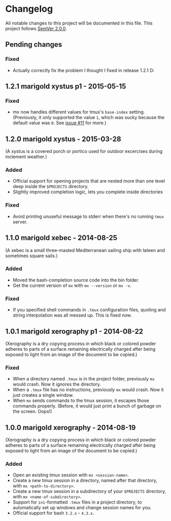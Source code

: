 # Changelog
All notable changes to this project will be documented in this file.
This project follows [SemVer 2.0.0](http://www.semver.org).

## Pending changes

### Fixed
- Actually correctly fix the problem I thought I fixed in release 1.2.1 D:

## 1.2.1 marigold xystus p1 - 2015-05-15

### Fixed
- mx now handles different values for tmux's `base-index` setting. (Previously,
  it only supported the value `1`, which was sucky because the default value was
  `0`. See [issue #11](https://github.com/demands/mx/issues/11) for more.)

## 1.2.0 marigold xystus - 2015-03-28
(A xystus is a covered porch or portico used for outdoor excercises during inclement weather.)

### Added
- Official support for opening projects that are nested more than one level deep inside the `$PROJECTS` directory.
- Slightly improved completion logic, lets you complete inside directories

### Fixed
- Avoid printing unuseful message to stderr when there's no running `tmux` server.

## 1.1.0 marigold xebec - 2014-08-25
(A xebec is a small three-masted Mediterranean sailing ship with lateen and sometimes square sails.)

### Added
- Moved the bash-completion source code into the bin folder.
- Get the current version of `mx` with `mx --version` or `mx -v`.

### Fixed
- If you specified shell commands in `.tmux` configuration files, quoting and string interpolation was all messed up. This is fixed now.

## 1.0.1 marigold xerography p1 - 2014-08-22
(Xerography is a dry copying process in which black or colored powder adheres to parts of a surface remaining electrically charged after being exposed to light from an image of the document to be copied.)

### Fixed
- When a directory named `.tmux` is in the project folder, previously `mx` would crash. Now it ignores the directory.
- When a `.tmux` file has no instructions, previously `mx` would crash. Now it just creates a single window.
- When `mx` sends commands to the tmux session, it escapes those commands properly. (Before, it would just print a bunch of garbage on the screen. Oops!)

## 1.0.0 marigold xerography - 2014-08-19
(Xerography is a dry copying process in which black or colored powder adheres to parts of a surface remaining electrically charged after being exposed to light from an image of the document to be copied.)

### Added
- Open an existing tmux session with `mx <session-name>`.
- Create a new tmux session in a directory, named after that directory, with `mx <path-to-directory>`.
- Create a new tmux session in a subdirectory of your `$PROJECTS` directory, with `mx <name-of-subdirectory>`.
- Support for `ini`-formatted `.tmux` files in a project directory, to automatically set up windows and change session names for you.
- Official support for bash `3.2.x` - `4.3.x`.

